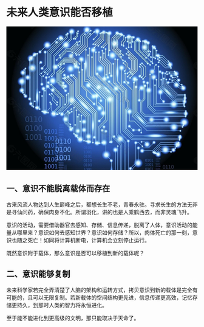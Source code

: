 # 未来人类意识能否移植

![未来大脑](https://github.com/yuzheng0917/brain-hole/blob/main/technology/images/brain.jpg)

## 一、意识不能脱离载体而存在

古来风流人物达到人生巅峰之后，都想长生不老，青春永驻。寻求长生的方法无非是寻仙问药，确保肉身不化。所谓羽化，讲的也是人乘鹤西去，而非灵魂飞升。

意识的活动，需要借助器官去感知、存储、信息传递，脱离了人体，意识活动的能量从哪里来？意识如何去感知世界？意识如何存储？所以，肉体死亡的那一刻，意识也随之死亡！如同将计算机断电，计算机会立刻停止运行。

既然意识附于载体，那么意识是否可以移植到新的载体呢？

## 二、意识能够复制

未来科学家若完全弄清楚了人脑的架构和运转方式，拷贝意识到新的载体是完全有可能的，且可以无限复制。若新载体的空间结构更先进，信息传递更高效，记忆存储更持久，到那时人类的智力将永恒进化。

至于能不能进化到更高级的文明，那只能取决于天命了。

